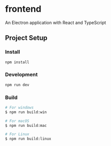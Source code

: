 # frontend

An Electron application with React and TypeScript

## Project Setup

### Install

```bash
npm install
```

### Development

```bash
npm run dev
```

### Build

```bash
# For windows
$ npm run build:win

# For macOS
$ npm run build:mac

# For Linux
$ npm run build:linux
```
